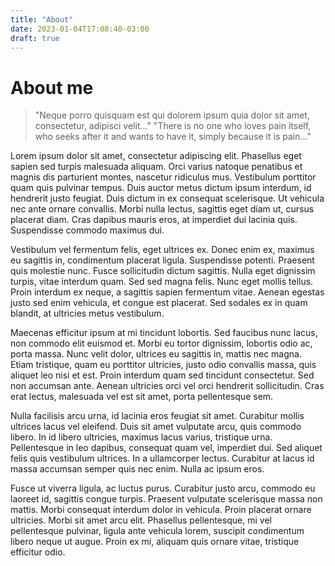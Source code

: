 ```yaml
---
title: "About"
date: 2023-01-04T17:08:40-03:00
draft: true
---
```


# About me

> "Neque porro quisquam est qui dolorem ipsum quia dolor sit amet, consectetur, adipisci velit..."
> "There is no one who loves pain itself, who seeks after it and wants to have it, simply because it is pain..."


Lorem ipsum dolor sit amet, consectetur adipiscing elit. Phasellus eget sapien sed turpis malesuada aliquam. Orci varius natoque penatibus et magnis dis parturient montes, nascetur ridiculus mus. Vestibulum porttitor quam quis pulvinar tempus. Duis auctor metus dictum ipsum interdum, id hendrerit justo feugiat. Duis dictum in ex consequat scelerisque. Ut vehicula nec ante ornare convallis. Morbi nulla lectus, sagittis eget diam ut, cursus placerat diam. Cras dapibus mauris eros, at imperdiet dui lacinia quis. Suspendisse commodo maximus dui.

Vestibulum vel fermentum felis, eget ultrices ex. Donec enim ex, maximus eu sagittis in, condimentum placerat ligula. Suspendisse potenti. Praesent quis molestie nunc. Fusce sollicitudin dictum sagittis. Nulla eget dignissim turpis, vitae interdum quam. Sed sed magna felis. Nunc eget mollis tellus. Proin interdum ex neque, a sagittis sapien fermentum vitae. Aenean egestas justo sed enim vehicula, et congue est placerat. Sed sodales ex in quam blandit, at ultricies metus vestibulum.

Maecenas efficitur ipsum at mi tincidunt lobortis. Sed faucibus nunc lacus, non commodo elit euismod et. Morbi eu tortor dignissim, lobortis odio ac, porta massa. Nunc velit dolor, ultrices eu sagittis in, mattis nec magna. Etiam tristique, quam eu porttitor ultricies, justo odio convallis massa, quis aliquet leo nisi et est. Proin interdum quam sed tincidunt consectetur. Sed non accumsan ante. Aenean ultricies orci vel orci hendrerit sollicitudin. Cras erat lectus, malesuada vel est sit amet, porta pellentesque sem.

Nulla facilisis arcu urna, id lacinia eros feugiat sit amet. Curabitur mollis ultrices lacus vel eleifend. Duis sit amet vulputate arcu, quis commodo libero. In id libero ultricies, maximus lacus varius, tristique urna. Pellentesque in leo dapibus, consequat quam vel, imperdiet dui. Sed aliquet felis quis vestibulum ultrices. In a ullamcorper lectus. Curabitur at lacus id massa accumsan semper quis nec enim. Nulla ac ipsum eros.

Fusce ut viverra ligula, ac luctus purus. Curabitur justo arcu, commodo eu laoreet id, sagittis congue turpis. Praesent vulputate scelerisque massa non mattis. Morbi consequat interdum dolor in vehicula. Proin placerat ornare ultricies. Morbi sit amet arcu elit. Phasellus pellentesque, mi vel pellentesque pulvinar, ligula ante vehicula lorem, suscipit condimentum libero neque ut augue. Proin ex mi, aliquam quis ornare vitae, tristique efficitur odio.

